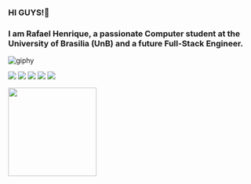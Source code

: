 ### HI GUYS!👋

<h3>I am Rafael Henrique, a passionate Computer student at the University of Brasilia (UnB) and a future Full-Stack Engineer.</h3>

![giphy](https://github.com/user-attachments/assets/7e94bf05-f1ad-4838-9db3-38f8212aa0ae)


<a href="https://www.youtube.com/channel/UC-4rm2Q43fr5Ek9Jyxi1bFw" target="_blank"><img src="https://img.shields.io/badge/YouTube-FF0000?style=for-the-badge&logo=youtube&logoColor=white" target="_blank"></a>
<a href="https://instagram.com/_rafaelhenrique_11" target="_blank"><img src="https://img.shields.io/badge/-Instagram-%23E4405F?style=for-the-badge&logo=instagram&logoColor=white" target="_blank"></a>
<a href="https://www.twitch.tv/" target="_blank"><img src="https://img.shields.io/badge/Twitch-9146FF?style=for-the-badge&logo=twitch&logoColor=white" target="_blank"></a>
<a href = "mailto:contato@rafael.h.calado"><img src="https://img.shields.io/badge/Gmail-D14836?style=for-the-badge&logo=gmail&logoColor=white" target="_blank"></a>
<a href="https://www.linkedin.com/in/rafael-henrique-7bb52a256/" target="_blank"><img src="https://img.shields.io/badge/-LinkedIn-%230077B5?style=for-the-badge&logo=linkedin&logoColor=white" target="_blank"></a>   
</div>


<div>
<a href="https://github.com/R4fael11">
<img height="180em" src="https://github-readme-stats.vercel.app/api/top-langs/?username=R4fael11&layout=compact&langs_count=7&theme=dracula"/>
</div>


